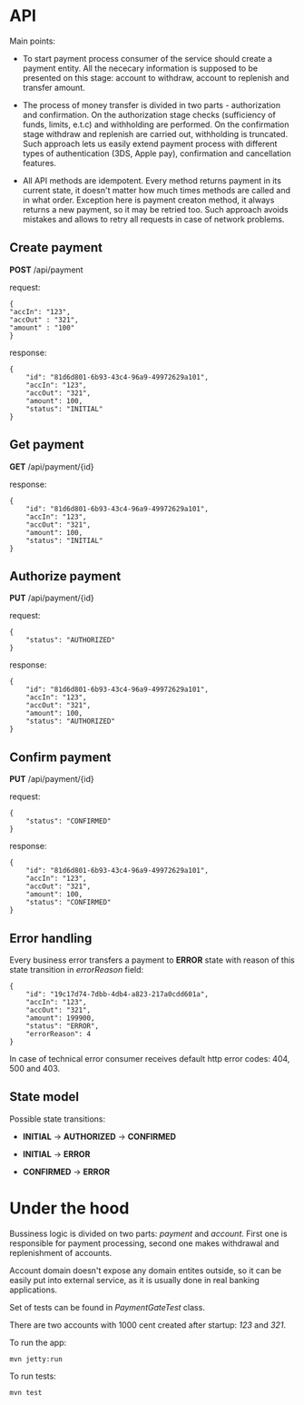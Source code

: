 API
============

Main points:

* To start payment process consumer of the service should create a payment entity. 
All the nececary information is supposed to be presented on this
stage: account to withdraw, account to replenish and transfer amount.

* The process of money transfer is divided in two parts - authorization and confirmation. On the authorization stage checks 
(sufficiency of funds, limits, e.t.c) and withholding are performed. On the confirmation stage withdraw and replenish 
are carried out, withholding is truncated. Such approach lets us easily extend payment process with different types of 
authentication (3DS, Apple pay), confirmation and cancellation features.

* All API methods are idempotent. Every method returns payment in its current state, it doesn't matter 
how much times methods are called and in what order. Exception here is payment creaton method, it always returns a new payment, 
so it may be retried too. Such approach avoids mistakes and allows to retry all requests in case of network
problems.

Create payment
------------

**POST** /api/payment

request:
~~~
{
"accIn": "123",
"accOut" : "321",
"amount" : "100"
}
~~~

response:
~~~
{
    "id": "81d6d801-6b93-43c4-96a9-49972629a101",
    "accIn": "123",
    "accOut": "321",
    "amount": 100,
    "status": "INITIAL"
}
~~~


Get payment
------------

**GET** /api/payment/{id}

response:
~~~
{
    "id": "81d6d801-6b93-43c4-96a9-49972629a101",
    "accIn": "123",
    "accOut": "321",
    "amount": 100,
    "status": "INITIAL"
}
~~~

Authorize payment
------------

**PUT** /api/payment/{id}

request:
~~~
{
    "status": "AUTHORIZED"
}
~~~

response:
~~~
{
    "id": "81d6d801-6b93-43c4-96a9-49972629a101",
    "accIn": "123",
    "accOut": "321",
    "amount": 100,
    "status": "AUTHORIZED"
}
~~~

Confirm payment
------------

**PUT** /api/payment/{id}

request:
~~~
{
    "status": "CONFIRMED"
}
~~~

response:
~~~
{
    "id": "81d6d801-6b93-43c4-96a9-49972629a101",
    "accIn": "123",
    "accOut": "321",
    "amount": 100,
    "status": "CONFIRMED"
}
~~~

Error handling
------------

Every business error transfers a payment to **ERROR** state with reason of this state transition in *errorReason* field:
~~~
{
    "id": "19c17d74-7dbb-4db4-a823-217a0cdd601a",
    "accIn": "123",
    "accOut": "321",
    "amount": 199900,
    "status": "ERROR",
    "errorReason": 4
}
~~~ 

In case of technical error consumer receives default http error codes: 404, 500 and 403.

State model
------------

Possible state transitions:

* **INITIAL** -> **AUTHORIZED** -> **CONFIRMED**

* **INITIAL** -> **ERROR**

* **CONFIRMED** -> **ERROR**


Under the hood
============

Bussiness logic is divided on two parts: *payment* and *account*. First one is responsible for
payment processing, second one makes withdrawal and replenishment of accounts. 

Account domain doesn't expose any domain entites outside, so it can be easily put into
external service, as it is usually done in real banking applications.

Set of tests can be found in *PaymentGateTest* class.

There are two accounts with 1000 cent created after startup: *123* and *321*.

To run the app:
~~~
mvn jetty:run
~~~

To run tests:
~~~
mvn test
~~~